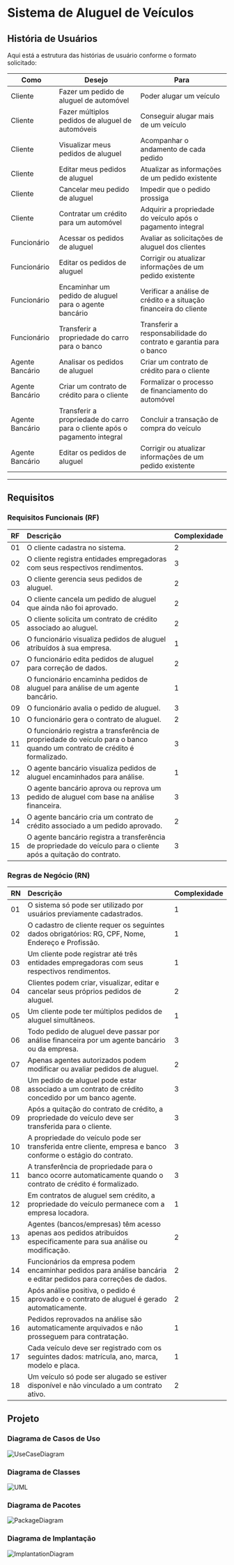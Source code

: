 # **Sistema de Aluguel de Veículos**

## **História de Usuários**

Aqui está a estrutura das histórias de usuário conforme o formato solicitado:

| Como            | Desejo                                                                     | Para                                                              |
| --------------- | -------------------------------------------------------------------------- | ----------------------------------------------------------------- |
| Cliente         | Fazer um pedido de aluguel de automóvel                                    | Poder alugar um veículo                                           |
| Cliente         | Fazer múltiplos pedidos de aluguel de automóveis                           | Conseguir alugar mais de um veículo                               |
| Cliente         | Visualizar meus pedidos de aluguel                                         | Acompanhar o andamento de cada pedido                             |
| Cliente         | Editar meus pedidos de aluguel                                             | Atualizar as informações de um pedido existente                   |
| Cliente         | Cancelar meu pedido de aluguel                                             | Impedir que o pedido prossiga                                     |
| Cliente         | Contratar um crédito para um automóvel                                     | Adquirir a propriedade do veículo após o pagamento integral       |
| Funcionário     | Acessar os pedidos de aluguel                                              | Avaliar as solicitações de aluguel dos clientes                   |
| Funcionário     | Editar os pedidos de aluguel                                               | Corrigir ou atualizar informações de um pedido existente          |
| Funcionário     | Encaminhar um pedido de aluguel para o agente bancário                     | Verificar a análise de crédito e a situação financeira do cliente |
| Funcionário     | Transferir a propriedade do carro para o banco                             | Transferir a responsabilidade do contrato e garantia para o banco |
| Agente Bancário | Analisar os pedidos de aluguel                                             | Criar um contrato de crédito para o cliente                       |
| Agente Bancário | Criar um contrato de crédito para o cliente                                | Formalizar o processo de financiamento do automóvel               |
| Agente Bancário | Transferir a propriedade do carro para o cliente após o pagamento integral | Concluir a transação de compra do veículo                         |
| Agente Bancário | Editar os pedidos de aluguel                                               | Corrigir ou atualizar informações de um pedido existente          |
---

## **Requisitos**

### **Requisitos Funcionais (RF)**

| RF | Descrição | Complexidade |
|:---|:---|:---|
| 01 | O cliente cadastra no sistema. | 2 |
| 02 | O cliente registra entidades empregadoras com seus respectivos rendimentos. | 3 |
| 03 | O cliente gerencia seus pedidos de aluguel. | 2 |
| 04 | O cliente cancela um pedido de aluguel que ainda não foi aprovado. | 2 |
| 05 | O cliente solicita um contrato de crédito associado ao aluguel. | 2 |
| 06 | O funcionário visualiza pedidos de aluguel atribuídos à sua empresa. | 1 |
| 07 | O funcionário edita pedidos de aluguel para correção de dados. | 2 |
| 08 | O funcionário encaminha pedidos de aluguel para análise de um agente bancário. | 1 |
| 09 | O funcionário avalia o pedido de aluguel. | 3 |
| 10 | O funcionário gera o contrato de aluguel. | 2 |
| 11 | O funcionário registra a transferência de propriedade do veículo para o banco quando um contrato de crédito é formalizado. | 3 |
| 12 | O agente bancário visualiza pedidos de aluguel encaminhados para análise. | 1 |
| 13 | O agente bancário aprova ou reprova um pedido de aluguel com base na análise financeira. | 3 |
| 14 | O agente bancário cria um contrato de crédito associado a um pedido aprovado. | 2 |
| 15 | O agente bancário registra a transferência de propriedade do veículo para o cliente após a quitação do contrato. | 3 |


### **Regras de Negócio (RN)**

| RN | Descrição | Complexidade |
|:---|:---|:---|
| 01 | O sistema só pode ser utilizado por usuários previamente cadastrados. | 1 |
| 02 | O cadastro de cliente requer os seguintes dados obrigatórios: RG, CPF, Nome, Endereço e Profissão. | 1 |
| 03 | Um cliente pode registrar até três entidades empregadoras com seus respectivos rendimentos. | 1 |
| 04 | Clientes podem criar, visualizar, editar e cancelar seus próprios pedidos de aluguel. | 2 |
| 05 | Um cliente pode ter múltiplos pedidos de aluguel simultâneos. | 1 |
| 06 | Todo pedido de aluguel deve passar por análise financeira por um agente bancário ou da empresa. | 3 |
| 07 | Apenas agentes autorizados podem modificar ou avaliar pedidos de aluguel. | 2 |
| 08 | Um pedido de aluguel pode estar associado a um contrato de crédito concedido por um banco agente. | 3 |
| 09 | Após a quitação do contrato de crédito, a propriedade do veículo deve ser transferida para o cliente. | 3 |
| 10 | A propriedade do veículo pode ser transferida entre cliente, empresa e banco conforme o estágio do contrato. | 3 |
| 11 | A transferência de propriedade para o banco ocorre automaticamente quando o contrato de crédito é formalizado. | 3 |
| 12 | Em contratos de aluguel sem crédito, a propriedade do veículo permanece com a empresa locadora. | 1 |
| 13 | Agentes (bancos/empresas) têm acesso apenas aos pedidos atribuídos especificamente para sua análise ou modificação. | 2 |
| 14 | Funcionários da empresa podem encaminhar pedidos para análise bancária e editar pedidos para correções de dados. | 2 |
| 15 | Após análise positiva, o pedido é aprovado e o contrato de aluguel é gerado automaticamente. | 2 |
| 16 | Pedidos reprovados na análise são automaticamente arquivados e não prosseguem para contratação. | 1 |
| 17 | Cada veículo deve ser registrado com os seguintes dados: matrícula, ano, marca, modelo e placa. | 1 |
| 18 | Um veículo só pode ser alugado se estiver disponível e não vinculado a um contrato ativo. | 2 |


## **Projeto**

### **Diagrama de Casos de Uso**

![UseCaseDiagram](/projeto/DiagramaDeCasosDeUso.drawio.svg)

### **Diagrama de Classes**

![UML](/projeto/DiagramaDeClasses.png)

### **Diagrama de Pacotes**

![PackageDiagram](/projeto/DiagramaDePacotes.jpg)

### **Diagrama de Implantação**

![ImplantationDiagram](/projeto/DiagramaDeImplantacao.jpg)
